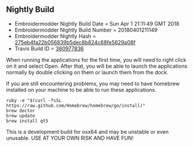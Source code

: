 
Nightly Build
------------------------------

* Embroidermodder Nightly Build Date = Sun Apr  1 21:11:49 GMT 2018
* Embroidermodder Nightly Build Number = 20180401211149
* Embroidermodder Nightly Hash = [275eb4fa22b056839b5dec8b824c68fe5629a08f](https://github.com/Embroidermodder/Embroidermodder/commit/275eb4fa22b056839b5dec8b824c68fe5629a08f)
* Travis Build ID = [360977836](https://travis-ci.org/Embroidermodder/Embroidermodder/builds/360977836)

When running the applications for the first time, you will need to right click on it and select Open.
After that, you will be able to launch the applications normally by double clicking on them or launch them from the dock.

If you are still encountering problems, you may need to have homebrew installed on your machine to be able to run these applications.
```
ruby -e "$(curl -fsSL https://raw.github.com/Homebrew/homebrew/go/install)"
brew doctor
brew update
brew install qt5
```

This is a development build for osx64 and may be unstable or even unusable.
USE AT YOUR OWN RISK AND HAVE FUN!

